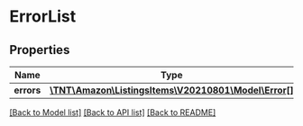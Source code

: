 # ErrorList

## Properties
Name | Type | Description | Notes
------------ | ------------- | ------------- | -------------
**errors** | [**\TNT\Amazon\ListingsItems\V20210801\Model\Error[]**](Error.md) |  | 

[[Back to Model list]](../README.md#documentation-for-models) [[Back to API list]](../README.md#documentation-for-api-endpoints) [[Back to README]](../README.md)


